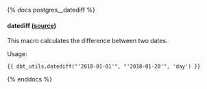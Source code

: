 {% docs postgres__datediff %}

#### datediff ([source](macros/dates/postgres__datediff.sql))
This macro calculates the difference between two dates.

Usage:
```
{{ dbt_utils.datediff("'2018-01-01'", "'2018-01-20'", 'day') }}
```

{% enddocs %}